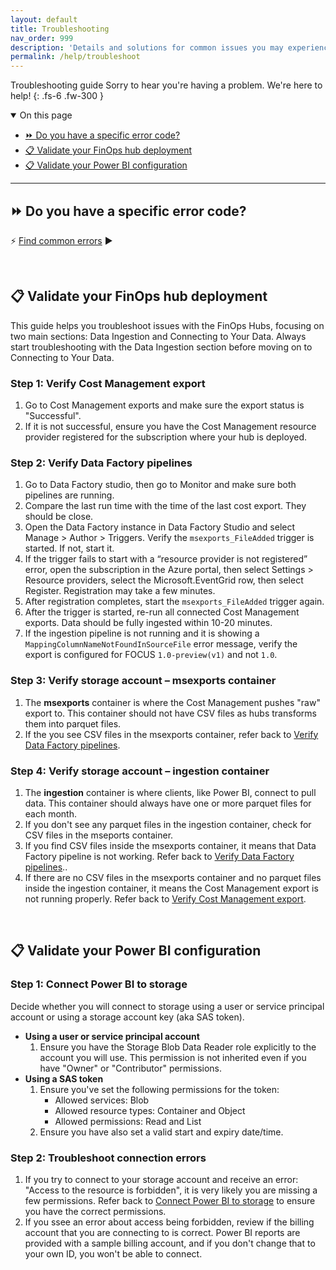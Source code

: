 ```yaml
---
layout: default
title: Troubleshooting
nav_order: 999
description: 'Details and solutions for common issues you may experience.'
permalink: /help/troubleshoot
---
```


<span class="fs-9 d-block mb-4">Troubleshooting guide</span>
Sorry to hear you're having a problem. We're here to help!
{: .fs-6 .fw-300 }

<details open markdown="1">
   <summary class="fs-2 text-uppercase">On this page</summary>

- [⏩ Do you have a specific error code?](#-do-you-have-a-specific-error-code)
- [📋 Validate your FinOps hub deployment](#-validate-your-finops-hub-deployment)
- [📋 Validate your Power BI configuration](#-validate-your-power-bi-configuration)

</details>

---

## ⏩ Do you have a specific error code?

⚡ [Find common errors](./errors.md) ▶

<br>

## 📋 Validate your FinOps hub deployment

<!--
1. [Cost Export](#cost-export)
2. [Azure Data Factory](#data-factory)
3. [Storage Account (MSExport and Ingestion Containers)](#storage-account)
4. [Power BI](#power-bi)
### Cost Management export

- Error: "Failed to export cost data" - Ensure the Cost Management register provider is registered.
- Error: "Export status failed" - Verify subscription settings and permissions.

### Data Factory

- Error: "Pipeline failed to run" - Check triggers and resource provider registration.
- Error: "Pipeline not running" - Ensure pipelines are active and compare last run times.

### Storage account

- Error: "No parquet files in Ingestion container" - Verify Data Factory pipeline and Cost Export status.
- Error: "CSV files in MSExport container" - Data Factory pipeline not transforming data.

### Power BI


<sup>Severity: Critical</sup>

Unable to identify the version of FinOps hubs from the settings file. Please verify settings are correct. FinOps hubs 0.1.1 and earlier does not work with this Power BI report.

**Mitigation**: Upgrade to the latest version of [FinOps hubs](../_reporting/hubs/README.md) or download Power BI reports from https://github.com/microsoft/finops-toolkit/releases/tag/v0.1.1

---

## UnsupportedExportType

<sup>Severity: Warning</sup>

The export manifest in hub storage indicates the export was for an unsupported dataset. Exported data will be reported as ingestion errors.

**Mitigation**: Create a new Cost Management export for FOCUS cost and either stop the current export or change it to export to a different storage container.

---

## The \<name> resource provider is not registered in subscription \<guid>

Open the subscription in the Azure portal, then select **Settings** > **Resource providers**, select the resource provider row (e.g., Microsoft.EventGrid), then select the **Register** command at the top of the page. Registration may take a few minutes.

---

## x_PricingSubcategory shows the commitment discount ID

Cost Management exports before Feb 28, 2024 had a bug where `x_PricingSubcategory` was being set incorrectly for committed usage. You should expect to see values like `Committed Spend` and `Committed Usage`. Instead, you may see values like:

- `Committed /providers/Microsoft.BillingBenefits/savingsPlanOrders/###/savingsPlans/###`
- `Committed /providers/Microsoft.Capacity/reservationOrders/###/reservations/###`

If you see these values, please re-export the cost data for that month. If you need to export data for an older month that is not available, please contact support to request the data be exported for you to resolve the data quality issue from the previous export runs.

---

## Power BI: Reports are empty (no data)

If you don't see any data in your Power BI or other reports or tools, try the following based on your data source:

1. If using the Cost Management connector in Power BI, check the `Billing Account ID` and `Number of Months` parameters to ensure they're set correctly. Keep in mind old billing accounts may not have data in recent months.
2. If using FinOps hubs, check the storage account to ensure data is populated in the **ingestion** container. You should see either a **providers** or **subscriptions** folder. Use the sections below to troubleshoot further.

### FinOps hubs: Ingestion container is empty

If the **ingestion** container is empty, open the Data Factory instance in Data Factory Studio and select **Manage** > **Author** > **Triggers** and verify the **msexports_FileAdded** trigger is started. If not, start it.

If the trigger fails to start with a "resource provider is not registered" error, open the subscription in the Azure portal, then select **Settings** > **Resource providers**, select the **Microsoft.EventGrid** row, then select the **Register** command at the top of the page. Registration may take a few minutes.

After registration completes, start the **msexports_FileAdded** trigger again.

After the trigger is started, re-run all connected Cost Management exports. Data should be fully ingested within 10-20 minutes, depending on the size of the account.

If the issue persists, check if Cost Management exports are configured with file partitioning enabled. If you find it disabled, turn it on and re-run the exports.

Confirm the **ingestion** container is populated and refresh your reports or other connected tools.

### FinOps hubs: Files available in the ingestion container

If the **ingestion** container is not empty, confirm whether you have **parquet** or **csv.gz** files by drilling into the folders.

Once you know, verify the **FileType** parameter is set to `.parquet` or `.gz` in the Power BI report. See [Connect to your data](../_reporting/power-bi/README.md#-connect-to-your-data) for details.

If you're using another tool, ensure it supports the file type you're using.

### Power BI: Reports are not showing data

If the report does not include any data outside of the RangeStart/RangeEnd parameter, you will need to return to the transform data page of the Power BI report, and change RangeStart and RangeEnd to the desired start/end dates for your report. See [Set up your first report](../_reporting/power-bi/setup.md) for details.

---

## Power BI: Exception of type 'Microsoft.Mashup.Engine.Interface.ResourceAccessForbiddenException' was thrown

Indicates that the account loading data in Power BI does not have the [Storage Blob Data Reader role](https://learn.microsoft.com/azure/role-based-access-control/built-in-roles#storage-blob-data-reader). Grant this role to the account loading data in Power BI.

---

## Power BI: The remote name could not be resolved: '\<storage-account>.dfs.core.windows.net'

Indicates that the storage account name is incorrect. If using FinOps hubs, verify the **StorageUrl** parameter from the deployment. See [Connect to your data](../_reporting/power-bi/README.md#-connect-to-your-data) for details.

---

## Power BI: We cannot convert the value null to type Logical

Indicates that the **Billing Account ID** parameter is empty. If using FinOps hubs, set the value to the desired billing account ID. If you do not have access to the billing account or do not want to include commitment purchases and refunds, set the value to `0` and open the **CostDetails** query in the advanced editor and change the `2` to a `1`. This will inform the report to not load actual/billed cost data from the Cost Management connector. See [Connect to your data](../_reporting/power-bi/README.md#-connect-to-your-data) for details.

Applicable versions: **0.1 - 0.1.1** (fixed in **0.2**)
=======
- Error: "Access to the resource is forbidden" - Check user permissions or SAS token settings.
- Error: "Invalid Billing Account ID" - Ensure the correct billing account ID is used in the Commitment Discounts report.
-->


This guide helps you troubleshoot issues with the FinOps Hubs, focusing on two main sections: Data Ingestion and Connecting to Your Data. Always start troubleshooting with the Data Ingestion section before moving on to Connecting to Your Data.

### Step 1: Verify Cost Management export

1. Go to Cost Management exports and make sure the export status is "Successful".
2. If it is not successful, ensure you have the Cost Management resource provider registered for the subscription where your hub is deployed.

### Step 2: Verify Data Factory pipelines

1. Go to Data Factory studio, then go to Monitor and make sure both pipelines are running.
2. Compare the last run time with the time of the last cost export. They should be close.
3. Open the Data Factory instance in Data Factory Studio and select Manage > Author > Triggers. Verify the `msexports_FileAdded` trigger is started. If not, start it.
4. If the trigger fails to start with a “resource provider is not registered” error, open the subscription in the Azure portal, then select Settings > Resource providers, select the Microsoft.EventGrid row, then select Register. Registration may take a few minutes.
5. After registration completes, start the `msexports_FileAdded` trigger again.
6. After the trigger is started, re-run all connected Cost Management exports. Data should be fully ingested within 10-20 minutes.
7. If the ingestion pipeline is not running and it is showing a `MappingColumnNameNotFoundInSourceFile` error message, verify the export is configured for FOCUS `1.0-preview(v1)` and not `1.0`.

### Step 3: Verify storage account – msexports container

1. The **msexports** container is where the Cost Management pushes "raw" export to. This container should not have CSV files as hubs transforms them into parquet files.
2. If the you see CSV files in the msexports container, refer back to [Verify Data Factory pipelines](#step-2-verify-data-factory-pipelines).

### Step 4: Verify storage account – ingestion container

1. The **ingestion** container is where clients, like Power BI, connect to pull data. This container should always have one or more parquet files for each month.
2. If you don't see any parquet files in the ingestion container, check for CSV files in the mseports container.
3. If you find CSV files inside the msexports container, it means that Data Factory pipeline is not working. Refer back to [Verify Data Factory pipelines](#step-2-verify-data-factory-pipelines)..
4. If there are no CSV files in the msexports container and no parquet files inside the ingestion container, it means the Cost Management export is not running properly. Refer back to [Verify Cost Management export](#step-1-verify-cost-management-export).

<!--
### Step 5: Confirm data ingestion is working

1. If you have a parquet file in the ingestion container, it means the "Data Ingestion" component is working fine.
-->

<br>

## 📋 Validate your Power BI configuration

### Step 1: Connect Power BI to storage

Decide whether you will connect to storage using a user or service principal account or using a storage account key (aka SAS token).

- **Using a user or service principal account**
  1. Ensure you have the Storage Blob Data Reader role explicitly to the account you will use. This permission is not inherited even if you have "Owner" or "Contributor" permissions.
- **Using a SAS token**
  1. Ensure you've set the following permissions for the token:
     - Allowed services: Blob
     - Allowed resource types: Container and Object
     - Allowed permissions: Read and List
  2. Ensure you have also set a valid start and expiry date/time.

### Step 2: Troubleshoot connection errors

1. If you try to connect to your storage account and receive an error: "Access to the resource is forbidden", it is very likely you are missing a few permissions. Refer back to [Connect Power BI to storage](#step-1-connect-power-bi-to-storage) to ensure you have the correct permissions.
2. If you ssee an error about access being forbidden, review if the billing account that you are connecting to is correct. Power BI reports are provided with a sample billing account, and if you don't change that to your own ID, you won't be able to connect.

<br>